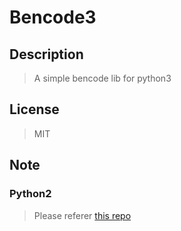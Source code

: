 # Bencode3

## Description
> A simple bencode lib for python3


## License
> MIT

## Note
### Python2
> Please referer [this repo](https://github.com/bittorrent/bencode)
